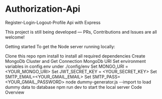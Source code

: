 # Authorization-Api
Register-Login-Logout-Profile Api with Express

This project is still being developed — PRs, Contributions and Issues are all welcome!

Getting started
To get the Node server running locally:

Clone this repo
npm install to install all required dependencies
Create MongoDb Cluster and Get Connection MongoDb URI
Set environment variables in config.env under ./config/env
Set MONGO_URI = <YOUR_MONGO_URI>
Set JWT_SECRET_KEY = <YOUR_SECRET_KEY>
Set SMTP_EMAIL=<YOUR_GMAIL_EMAIL>
Set SMTP_PASS=<YOUR_GMAIL_PASSWORD>
node dummy-generator.js --import to load dummy data to database
npm run dev to start the local server
Code Overview
